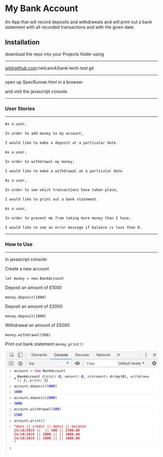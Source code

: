 # My Bank Account

An App that will record deposits and withdrawals and will print out a bank statement with all recorded transactions and with the given date.

## Installation

download the repo into your Projects folder using 
*******
git@github.com:neilcam4/bank-tech-test.git
********

open up SpecRunner.html in a browser

and visit the javascript console.


*********************
### User Stories
**********************

`As a user,`

`In order to add money to my account,`

`I would like to make a deposit at a particular date.`


`As a user,`

`In order to withdrawal my money,`

`I would like to make a withdrawal at a particular date`


`As a user,`

`In order to see which transactions have taken place,`

`I would like to print out a bank statement.`


`As a user,`

`In order to prevent me from taking more money than I have,`

`I would like to see an error message if balance is less than 0.`
************
### How to Use
*************

In javascript console:


Create a new account


`let money = new BankAccount`


Deposit an amount of £1000


`money.deposit(1000)`


Deposit an amount of £2000


`money.deposit(1000)`


Withdrawal an amount of £5000


`money.withdrawal(500)`


Print out bank statement
`money.print()`


![console](https://github.com/neilcam4/bank-tech-test/blob/master/banking.png)



